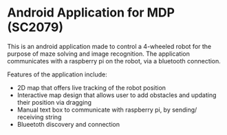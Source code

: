 # Android Application for MDP (SC2079)
This is an android application made to control a 4-wheeled robot for the purpose of maze solving and image recognition. The application communicates with a raspberry pi on the robot, via a bluetooth connection.

Features of the application include:
- 2D map that offers live tracking of the robot position
- Interactive map design that allows user to add obstacles and updating their position via dragging
- Manual text box to communicate with raspberry pi, by sending/ receiving string
- Blueetoth discovery and connection
